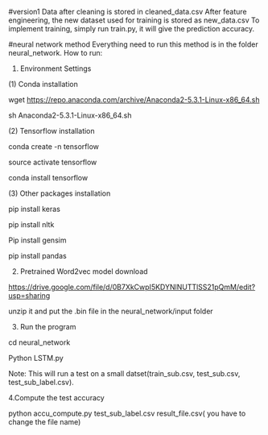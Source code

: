 #version1
Data after cleaning is stored in cleaned_data.csv
After feature engineering, the new dataset used for training is stored as new_data.csv
To implement training, simply run train.py, it will give the prediction accuracy.


#neural network method
Everything need to run this method is in the folder neural_network.
How to run:

1. Environment Settings

(1) Conda installation

wget https://repo.anaconda.com/archive/Anaconda2-5.3.1-Linux-x86_64.sh

sh Anaconda2-5.3.1-Linux-x86_64.sh

(2) Tensorflow installation

conda create -n tensorflow 

source activate tensorflow

conda install tensorflow

(3) Other packages installation

pip install keras

pip install nltk

Pip install gensim

pip install pandas

2. Pretrained Word2vec model download

https://drive.google.com/file/d/0B7XkCwpI5KDYNlNUTTlSS21pQmM/edit?usp=sharing

unzip it and put the .bin file in the neural_network/input folder

3. Run the program 

cd neural_network

Python LSTM.py

Note:  This will run a test on a small datset(train_sub.csv, test_sub.csv, test_sub_label.csv).

4.Compute the test accuracy

python  accu_compute.py test_sub_label.csv result_file.csv( you have to change the file name)
